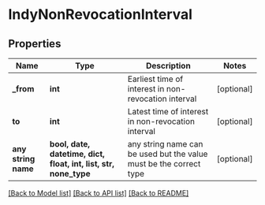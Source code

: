 # IndyNonRevocationInterval


## Properties
Name | Type | Description | Notes
------------ | ------------- | ------------- | -------------
**_from** | **int** | Earliest time of interest in non-revocation interval | [optional] 
**to** | **int** | Latest time of interest in non-revocation interval | [optional] 
**any string name** | **bool, date, datetime, dict, float, int, list, str, none_type** | any string name can be used but the value must be the correct type | [optional]

[[Back to Model list]](../README.md#documentation-for-models) [[Back to API list]](../README.md#documentation-for-api-endpoints) [[Back to README]](../README.md)


